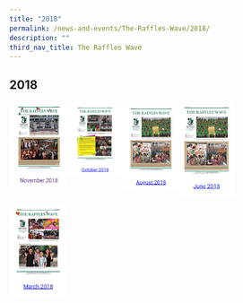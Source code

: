 ```yaml
---
title: "2018"
permalink: /news-and-events/The-Raffles-Wave/2018/
description: ""
third_nav_title: The Raffles Wave
---
```

## 2018

<p><a href="https://www.ezhishi.net/CKPSebook2022/">
<img style="width:20%" align=left src="/images/20181.jpg">
</a></p>

<p><a href="https://www.ezhishi.net/CKPSebook2022/">
<img style="width:20%" align=left src="/images/20182.jpg">
</a></p>

<p><a href="https://www.ezhishi.net/CKPSebook2022/">
<img style="width:20%" align=left src="/images/20183.jpg">
</a></p>

<p><a href="https://www.ezhishi.net/CKPSebook2022/">
<img style="width:20%" align=left src="/images/20184.jpg">
</a></p>
<br clear=left>

<p><a href="https://www.ezhishi.net/CKPSebook2022/">
<img style="width:20%" align=left src="/images/20185.jpg">
</a></p>